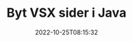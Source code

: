 ---
############################# Static ############################
layout: "auto-gen-merger"
date: 2022-10-25T08:15:32
draft: false
otherformats: mht mhtml odp ods odt one otp ott pdf pps ppsx ppt pptx rtf tex vdx

############################# Head ############################
head_title: "Byt og byt VSX sider i Java"
head_description: "Byt og udveksle positioner på to sider i en VSX-fil i Java ved hjælp af documents merger API."

############################# Header ############################
title: "Byt VSX sider i Java"
description: "Byt VSX sider med et par linjer med Java-kode."
bg_image: "https://cms.admin.containerize.com/templates/aspose/App_Themes/V3/images/bg/header1.png"
bg_overlay: false
button:
    enable: true
    icon: "fas fa-arrow-down"
    label: "Download gratis prøveversion"
    link: "https://downloads.groupdocs.com/merger/java"

############################# SubMenu ############################
submenu:
    enable: true

    left:
        img_alt: "GroupDocs.Merger for Java"
        image: "https://cms.admin.containerize.com/templates/groupdocs/images/product-logos/90x90-noborder/groupdocs-merger-java.png"
        product: "GroupDocs.Merger"
        platform: "Java"

    middle:
        button:

            # button loop
            - link: "https://apireference.groupdocs.com/merger/java"
              text: "API-reference"

            # button loop
            - link: "https://github.com/groupdocs-merger"
              text: "Kode eksempler"

            # button loop
            - link: "https://products.groupdocs.app/merger/family"
              text: "Live demoer"

            # button loop
            - link: "https://purchase.groupdocs.com/pricing/merger/java"
              text: "Prissætning"

    right:
        link_download: "https://downloads.groupdocs.com/merger"
        link_learn: "https://docs.groupdocs.com/merger/java"
        link_buy: "https://purchase.groupdocs.com"

############################# About ############################
about:
    enable: true
    title: "Om GroupDocs.Merger for Java API"
    content: |
        [GroupDocs.Merger for Java](/da/merger/java/) tilbyder en enkel løsning til sikkert at flette og opdele mellem en lang række dokumentformater, herunder PDF, Microsoft Office (Word, Excel, PowerPoint , OneNote), OpenDocument, HTML, billeder og mange andre i Java-applikationer. Ved blot at tilføje et par linjer af koden kan du udføre adskillige dokumenthandlinger, såsom flyt, fjern, roter, swap, udtræk eller ændring af retningen af ​​sider i dokumenterne. Documents Merging API understøtter også forhåndsvisning af dokumentsider som et billede for at analysere dokumentstrukturen, formateringen og indholdet på siden.
        
        GroupDocs.Merger API er det rigtige valg til virksomhedsløsninger, som har brug for filsidebyttefunktioner. Disse API'er er godt understøttet på alle større operativsystemer og platforme, inklusive J2SE 7.0 (1.7), J2SE 8.0 (1.8), Java 10.

############################# Steps ############################
steps:
    enable: true
    title_left: "Byt VSX filsider i Java"
    content_left: |
        [GroupDocs.Merger for Java](/da/merger/java/) gør det nemt for Java-udviklere at bytte sider i en VSX-fil ved at implementere nogle få nemme trin .
        
        * Initialiser **SwapOptions** for at angive sidetal, der skal udveksles.
        * Opret ny forekomst af **Merger** og videregiv kildedokumentstien som en konstruktørparameter.
        * Ring til **swapPages** og send **SwapOptions**-objektet.
        * Kald **Save** og angiv filstien for at gemme det resulterende dokument.

    title_right: "Systemkrav"
    content_right: |
        GroupDocs.Merger for Java API'er understøttes på alle større platforme og operativsystemer. Før du udfører koden nedenfor, skal du sørge for, at du har følgende forudsætninger installeret på dit system.

        * Operativsystemer: Microsoft Windows, Linux, MacOS
        * Udviklingsmiljøer: NetBeans, IntelliJ IDEA, Eclipse
        * Rammer: J2SE 7.0 (1.7), J2SE 8.0 (1.8), Java 10
        * Download den seneste version af GroupDocs.Merger for Java fra [Maven](https://repository.groupdocs.com/webapp/#/artifacts/browse/tree/General/repo/com/groupdocs/groupdocs-merger)
         
    code: |
     {{% merger/additional-styles %}}
     {{< merger/code-merger title="Sådan bytter du VSX filsider ved hjælp af Java eksempelkode">}}

        ```java    
        // Skift VSX filsider ved hjælp af GroupDocs.Merger API
        int pageNumber1 = 6;
        int pageNumber2 = 1;

        // Initialiser SwapOptions-klassen for at angive sidetal, der skal byttes
        SwapOptions swapOptions = new SwapOptions(pageNumber2, pageNumber1);

        // Instantiér fusion med input VSX dokument
        Merger merger = new Merger("input.vsx");

        // Kald SwapPages-metoden og send SwapOptions-objektet til det
        merger.swapPages(swapOptions);
    
        // Kald Gem metode og send den ønskede filsti for at gemme outputdokumentet
        merger.save("output.vsx");
        ```
     {{< /merger/code-merger >}}

############################# Demos ############################
demos:
    enable: true
    title: "Livedemoer - Byt VSX filsider online"
    content: |
       Skift VSX filsider lige nu ved at besøge webstedet [GroupDocs.Merger Live Demos](https://products.groupdocs.app/splitter/swap-pages/vsx).
       Live-demoen har følgende fordele.
        
############################# About Formats ############################
about_formats:
    enable: true

############################# More Formats ############################
more_formats:
    enable: true
    title: "Byt sider med andre filformater"
    content: |
        Java dokumenterer merger & split API til filformater og billeder. Skift nogle af de populære filformater som angivet nedenfor.

############################# Back to top ###############################
back_to_top:
    enable: true
---
